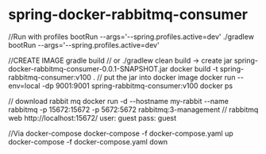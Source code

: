 # spring-docker-rabbitmq-consumer
//Run with profiles
bootRun --args='--spring.profiles.active=dev'
./gradlew bootRun --args='--spring.profiles.active=dev'


//CREATE IMAGE
gradle build  // or ./gradlew clean build -> create jar spring-docker-rabbitmq-consumer-0.0.1-SNAPSHOT.jar
docker build -t spring-rabbitmq-consumer:v100 .  // put the jar into docker image
docker run --env=local -dp 9001:9001 spring-rabbitmq-consumer:v100
docker ps

// download rabbit mq
docker run -d --hostname my-rabbit --name rabbitmq -p 15672:15672 -p 5672:5672 rabbitmq:3-management
// rabbitmq web
http://localhost:15672/
user: guest
pass: guest

//Via docker-compose
docker-compose -f docker-compose.yaml up
docker-compose -f docker-compose.yaml down
